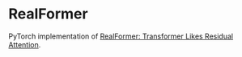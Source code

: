 # RealFormer

PyTorch implementation of [RealFormer: Transformer Likes Residual Attention](https://arxiv.org/abs/2012.11747).
